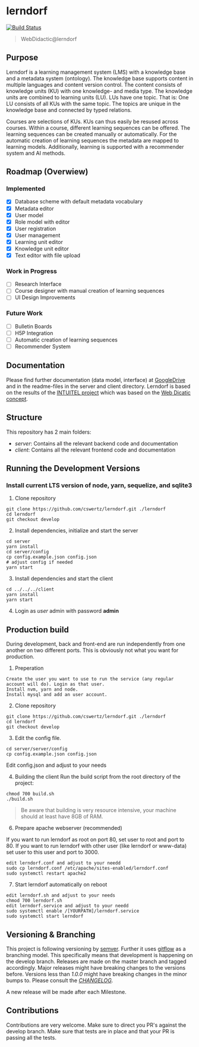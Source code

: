 # lerndorf
[![Build Status](https://travis-ci.org/cswertz/lerndorf.svg?branch=master)](https://travis-ci.org/cswertz/lerndorf)

> WebDidactic@lerndorf

## Purpose

Lerndorf is a learning management system (LMS) with a knowledge base and a metadata system (ontology). The knowledge base supports content in multiple languages and content version control. The content consists of knowledge units (KU) with one knowledge- and media type. The knowledge units are combined to learning units (LU). LUs have one topic. That is: One LU consists of all KUs with the same topic. The topics are unique in the knowledge base and connected by typed relations.

Courses are selections of KUs. KUs can thus easily be resused across courses. Within a course, different learning sequences can be offered. The learning sequences can be created manually or automatically. For the automatic creation of learning sequences the metadata are mapped to learning models. Additionally, learning is supported with a recommender system and AI methods.

## Roadmap (Overwiew)

### Implemented
- [x] Database scheme with default metadata vocabulary
- [x] Metadata editor
- [x] User model
- [x] Role model with editor
- [x] User registration
- [x] User management
- [x] Learning unit editor
- [x] Knowledge unit editor
- [x] Text editor with file upload

### Work in Progress
- [ ] Research Interface
- [ ] Course designer with manual creation of learning sequences
- [ ] UI Design Improvements

### Future Work
- [ ] Bulletin Boards
- [ ] H5P Integration
- [ ] Automatic creation of learning sequences
- [ ] Recommender System

## Documentation
Please find further documentation (data model, interface) at [GoogleDrive](https://drive.google.com/drive/folders/0B-VurHfSvlzpQi1mM2ZXQVZYbDg?usp=sharing)
and in the readme-files in the server and client directory. Lerndorf is based on the results of the [INTUITEL project](https://www.riverpublishers.com/pdf/ebook/RP_E9788793519503.pdf) which was based on the [Web Dicatic concept](https://lerndorf.at/meder/privat/Meder_2006_Web-Didaktik.pdf).

## Structure
This repository has 2 main folders:

* *server*: Contains all the relevant backend code and documentation
* *client*: Contains all the relevant frontend code and documentation

## Running the Development Versions
### Install current LTS version of node, yarn, sequelize, and sqlite3

1. Clone repository
```
git clone https://github.com/cswertz/lerndorf.git ./lerndorf
cd lerndorf
git checkout develop
```

2. Install dependencies, initialize and start the server
```
cd server
yarn install
cd server/config
cp config.example.json config.json
# adjust config if needed
yarn start
```

3. Install dependencies and start the client
```
cd ../../../client
yarn install
yarn start
```

4. Login as *user* admin with password **admin**

## Production build
During development, back and front-end are run independently from one another on two different ports. This is obviously not what you want for production.

1. Preperation
```
Create the user you want to use to run the service (any regular account will do). Login as that user.
Install nvm, yarn and node.
Install mysql and add an user account.
```
2. Clone repository
```
git clone https://github.com/cswertz/lerndorf.git ./lerndorf
cd lerndorf
git checkout develop
```
3. Edit the config file.
```
cd server/server/config
cp config.example.json config.json
```
Edit config.json and adjust to your needs

4. Building the client
Run the build script from the root directory of the project:
```
chmod 700 build.sh
./build.sh
```
> Be aware that building is very resource intensive, your machine should at least have 8GB of RAM.

6. Prepare apache webserver (recommended)

If you want to run lerndorf as root on port 80, set user to root and port to 80. If you want to run lerndorf with other user (like lerndorf or www-data) set user to this user and port to 3000.

```
edit lerndorf.conf and adjust to your needd
sudo cp lerndorf.conf /etc/apache/sites-enabled/lerndorf.conf
sudo systemctl restart apache2
```
7. Start lerndorf automatically on reboot
```
edit lerndorf.sh and adjust to your needs
chmod 700 lerndorf.sh
edit lerndorf.service and adjust to your needd
sudo systemctl enable /[YOURPATH]/lerndorf.service
sudo systemctl start lerndorf
```


## Versioning & Branching
This project is following versioning by [semver](https://semver.org/). Further it uses [gitflow](https://datasift.github.io/gitflow/IntroducingGitFlow.html) as a branching model. This specifically means that development is happening on the develop branch. Releases are made on the master branch and tagged accordingly. Major releases might have breaking changes to the versions before. Versions less than *1.0.0* might have breaking changes in the minor bumps to. Please consult the *[CHANGELOG](CHANGELOG.md)*.

A new release will be made after each Milestone.

## Contributions
Contributions are very welcome. Make sure to direct you PR's against the develop branch. Make sure that tests are in place and that your PR is passing all the tests.
